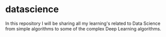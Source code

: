 # datascience
In this repository I will be sharing all my learning's related to Data Science from simple algorithms to some of the complex Deep Learning algorithms. 
